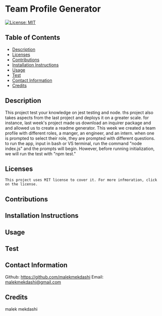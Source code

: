 # Team Profile Generator

  [![License: MIT](https://img.shields.io/badge/License-MIT-yellow.svg)](https://opensource.org/licenses/MIT)
  
  ## Table of Contents
  * [Description](#description)
  * [Licenses](#licenses)
  * [Contributions](#contributions)
  * [Installation Instructions](#installation)
  * [Usage](#usage)
  * [Test](#test)
  * [Contact Information](#Contact-Information)
  * [Credits](#credits)
  
  ## Description
  This project test your knowledge on jest testing and node. ths project also takes aspects from the last project and deploys it on a greater scale. for instance, last week's project made us download an inquirer package and and allowed us to create a readme generator. This week we created a team profile with different roles, a manger, an engineer, and an intern. when one is prompted to select their role, they are prompted with different questions. to run the app, input in bash or VS terminal, run the command "node index.js" and the prompts will begin. However, before running initialization, we will run the test with "npm test."
  
  ## Licenses
    This project uses MIT license to cover it. For more infmoration, click on the license.

  ## Contributions
  

  ## Installation Instructions
  

  ## Usage
  

  ## Test
  

  ## Contact Information
  Github: https://github.com/malekmekdashi
  Email: malekmekdashi@gmail.com

  ## Credits
  malek mekdashi
